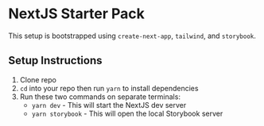 # NextJS Starter Pack

This setup is bootstrapped using `create-next-app`, `tailwind`, and `storybook`.

## Setup Instructions

1. Clone repo
2. `cd` into your repo then run `yarn` to install dependencies
3. Run these two commands on separate terminals:
   - `yarn dev` - This will start the NextJS dev server
   - `yarn storybook` - This will open the local Storybook server
